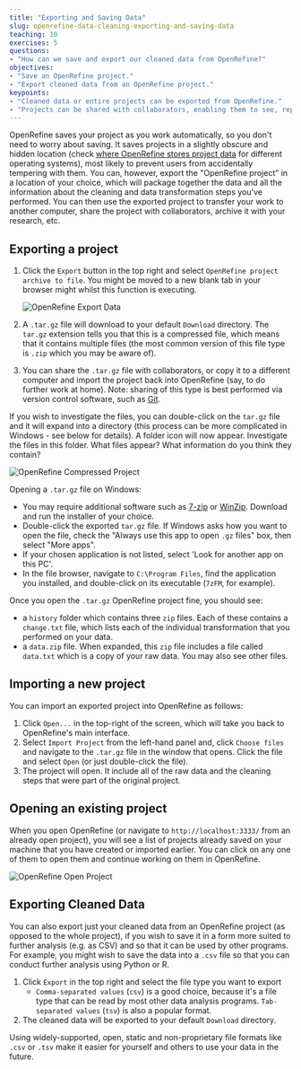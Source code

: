 ```yaml
---
title: "Exporting and Saving Data"
slug: openrefine-data-cleaning-exporting-and-saving-data
teaching: 10
exercises: 5
questions:
- "How can we save and export our cleaned data from OpenRefine?"
objectives:
- "Save an OpenRefine project."
- "Export cleaned data from an OpenRefine project."
keypoints:
- "Cleaned data or entire projects can be exported from OpenRefine."
- "Projects can be shared with collaborators, enabling them to see, reproduce and check all data cleaning steps you performed."
---
```


OpenRefine saves your project as you work automatically, so you don't need to worry about saving. It saves 
projects in a slightly obscure and hidden location 
(check [where OpenRefine stores project data](https://docs.openrefine.org/manual/installing#set-where-data-is-stored) for different operating systems), most likely to prevent users from accidentally tempering with them. 
You can, however, export the "OpenRefine
project" in a location of your choice, 
which will package together the data and all the information about the cleaning and data transformation steps
you've performed. You can then use the exported project to transfer your work to another computer, 
share the project with collaborators, archive it with your research, etc.

## Exporting a project
1. Click the `Export` button in the top right and select `OpenRefine project archive to file`. You might be moved to a
   new blank tab in your browser might whilst this function is executing.

    ![OpenRefine Export Data](../fig/openrefine-export.png)

2. A `.tar.gz` file will download to your default `Download` directory. The `tar.gz` extension tells you that this is a
   compressed file, which means that it contains multiple files (the most common version of this file type is `.zip` which
   you may be aware of).
3. You can share the `.tar.gz` file with collaborators, or copy it to a different computer and import the project back
   into OpenRefine (say, to do further work at home). Note: sharing of this type is best performed via version control
   software, such as [Git](https://southampton-rsg.github.io/swc-git-novice/index.html).

If you wish to investigate the files, you can double-click on the `tar.gz` file and it will expand into a directory
(this process can be more complicated in Windows - see below for details). A folder icon will now appear. Investigate
the files in this folder. What files appear? What information do you think they contain?

![OpenRefine Compressed Project](../fig/openrefine-compressed-project.png)

Opening a `.tar.gz` file on Windows:
* You may require additional software such as [7-zip](http://www.7-zip.org/) or
  [WinZip](http://www.winzip.com/). Download and run the installer of your choice.
* Double-click the exported `tar.gz` file. If Windows asks how you want to open the file, check the "Always use this app
  to open `.gz` files" box, then select "More apps".
* If your chosen application is not listed, select 'Look for another app on this PC'.
* In the file browser, navigate to `C:\Program Files`, find the application you installed, and double-click on its executable
    (`7zFM`, for example).

Once you open the `.tar.gz` OpenRefine project fine, you should see:
* a  `history` folder which contains three `zip` files. Each of these contains a `change.txt` file, which lists each of
  the individual transformation that you performed on your data. 
* a `data.zip` file. When expanded, this `zip` file includes a file called `data.txt` which is a copy of your raw data.
You may also see other files.

## Importing a new project
You can import an exported project into OpenRefine as follows:

1. Click `Open...` in the top-right of the screen, which will take you back to OpenRefine's main interface.
1. Select `Import Project` from the left-hand panel and, click `Choose files` and navigate to the `.tar.gz` file in the
   window that opens. Click the file and select `Open` (or just double-click the file).
1. The project will open. It include all of the raw data and the cleaning steps that were part of the original project.

## Opening an existing project
When you open OpenRefine (or navigate to `http://localhost:3333/` from an already open project), 
you will see a list of projects already saved on your machine that you have created or imported earlier. 
You can click on any one of them to open them and continue working on them in OpenRefine.

![OpenRefine Open Project](../fig/openrefine-open-project.png)

## Exporting Cleaned Data
You can also export just your cleaned
data from an OpenRefine project (as opposed to the whole project), if you wish to save it in a form more suited to 
further analysis (e.g. as CSV) and so that it can be used by other programs. For example, you might wish
to save the data into a `.csv` file so that you can conduct further analysis using Python or R.

1. Click `Export` in the top right and select the file type you want to export
    *  `Comma-separated values` (`csv`) is a good choice, because it's a file type that can be read by most other data
       analysis programs. `Tab-separated values` (`tsv`) is also a popular format.
2. The cleaned data will be exported to your default `Download` directory.

Using widely-supported, open, static and non-proprietary file formats like `.csv` or `.tsv` make it easier for yourself and others
to use your data in the future. 

